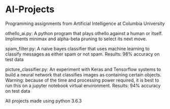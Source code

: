 # AI-Projects
Programming assignments from Artificial Intelligence at Columbia University

othello_ai.py:
  A python program that plays othello against a human or itself. Impliments minimax and alpha-beta pruning to select its next move.
  
spam_filter.py:
  A naive bayes classifier that uses machine learning to classify messages as either spam or not spam. 
  Results: 98% accuracy on test data
  
picture_classifier.py:
  An experiment with Keras and Tensorflow systems to build a neural network that classifies images as containing certain objects. Warning: because of the time and processing power required, it is best to run this on a jupyter notebook virtual environment.
  Results: 94% accuracy on test data
  
All projects made using python 3.6.3
